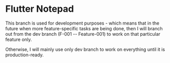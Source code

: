 # Flutter Notepad

This branch is used for development purposes - which means that in the future when more feature-specific tasks are being done, then I will branch out from the dev branch (F-001 -- Feature-001) to work on that particular feature only.

Otherwise, I will mainly use only dev branch to work on everything until it is production-ready.
